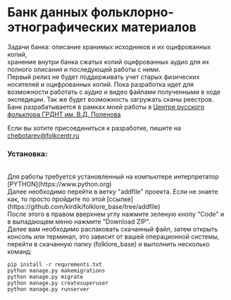 # Банк данных фольклорно-этнографических материалов
Задачи банка: описание хранимых исходников и их оцифрованных копий, <br>
хранение внутри банка сжатых копий оцифрованных аудио для их полного описания и последующей работы с ними. <br>
Первый релиз не будет поддерживать учет старых физических носителей и оцифрованных копий. Пока разработка идет для возможности работать с аудио и видео файлами полученными в ходе экспедиции. Так же будет возможность загружать сканы реестров.<br>
Банк разрабатывается в рамках моей работы в [Центре русского фольклора ГРДНТ им. В.Д. Поленова](http://folkcentr.ru)<br>

Если вы хотите присоединиться к разработке, пишите на chebotarev@folkcentr.ru

### Установка:
<br>
Для работы требуется установленный на компьютере интерпретатор [PYTHON](https://www.python.org)
<br>
Далее необходимо перейти в ветку "addfile" проекта. Если не знаете как, то просто пройдите по этой [ссылке](https://github.com/kirdik/folklore_base/tree/addfile)
<br>
После этого в правом вверхнем углу нажмите зеленую кнопу "Code" и в выпадающем меню нажмите "Download ZIP". <br>
Далее вам необходимо распаковать скачанный файл, затем открыть консоль или терминал, это зависит от вашей операционной системы, перейти в скачанную папку (folklore_base) и выполнить несколько команд:<br>

```
pip install -r requrements.txt
python manage.py makemigrations
python manage.py migrate
python manage.py createsuperuser
python manage.py runserver

```
